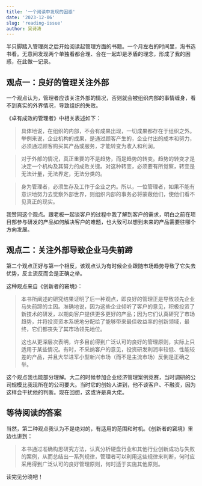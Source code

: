 ```yaml
---
title: '一个阅读中发现的困惑'
date: '2023-12-06'
slug: 'reading-issue'
author: 吴诗涛
---
```


半只脚踏入管理岗之后开始阅读起管理方面的书籍。一个月左右的时间里，淘书选书看。无意间发现两个单独看都合理、合在一起却是矛盾的理念，形成了我的困惑，在此做一记录。

## 观点一：良好的管理关注外部

一个观点认为，管理者应该关注外部的情况，否则就会被组织内部的事情缠身，看不到真实的外界情况，导致组织的失败。

《卓有成效的管理者》中相关表述如下：

> 具体地说，在组织的内部，不会有成果出现，一切成果都存在于组织之外。举例来说，企业机构的成果，是通过顾客产生的，企业付出的成本和努力，必须通过顾客购买其产品或服务，才能转变为收入和利润。

> 对于外部的情况，真正重要的不是趋势，而是趋势的转变。趋势的转变才是决定一个机构及其努力的成败关键。对这种转变，必须要有所觉察，转变是无法计量，无法界定，无法分类的。

> 身为管理者，必须生存及工作于企业之内。所以，一位管理者，如果不能有意识地努力去觉察外部世界，则组织内部的事务必将蒙蔽他们，使他们看不见真正的现实。

我赞同这个观点。跟老板一起谈客户的过程中我了解到客户的需求，明白之前在项目部参与研发的产品如何解决客户的难题，也大致可以想到未来的产品需要往哪个方向发展。

## 观点二：关注外部导致企业马失前蹄

第二个观点正好与第一个相反，该观点认为有时候企业跟随市场趋势导致了它失去优势，反主流反而会是正确之举。

这种观点来自《创新者的窘境》：

> 本书所阐述的研究结果证明了后一种观点，即良好的管理正是导致领先企业马失前蹄的主因。准确地说，因为这些企业倾听了客户的意见，积极投资了新技术的研发，以期向客户提供更多更好的产品；因为它们认真研究了市场趋势，并将投资资本系统地分配给了能够带来最佳收益率的创新领域，最终，它们都丧失了其市场领先地位。
>
> 这也从更深层次表明，许多目前得到广泛认可的良好的管理原则，实际上只适用于某些情况。有时，不采纳客户的意见，投资研发利润率较低、性能较差的产品，并且大举进军小型新兴市场（而不是主流市场）反倒是正确之举。

这个观点我也能部分理解。大二的时候参加企业经济管理案例竞赛，当时调研的公司规模比我现所在的公司要大。当时它的创始人讲到，他不谈客户、不融资，因为这样会干扰他的判断。现在回想，这或许是真大佬。

## 等待阅读的答案

当然，第二种观点我认为不是绝对的，有适用的范围和时机。《创新者的窘境》里边也讲到：

> 本书通过准确构思研究方法，认真分析硬盘行业和其他行业创新成功与失败的案例，从而总结出一系列规律，管理者可以利用这些规律来判断，何时应采用得到广泛认可的良好管理原则，何时适于实施其他原则。

读完见分晓吧！
